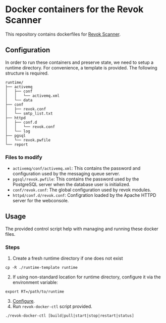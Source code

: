 # Docker containers for the Revok Scanner
This repository contains dockerfiles for [Revok Scanner](http://revok-scanner.github.io/revok/).

## Configuration
In order to run these containers and preserve state, we need to setup a runtime directory. For convenience, a template is provided. The following structure is required.

```
runtime/
├── activemq
│   ├── conf
│   │   └── activemq.xml
│   └── data
├── conf
│   ├── revok.conf
│   └── smtp_list.txt
├── httpd
│   ├── conf.d
│   │   └── revok.conf
│   └── log
├── pgsql
│   └── revok.pwfile
└── report
```

### Files to modify
* `activemq/conf/activemq.xml`: This contains the password and configuration used by the messaging queue server.
* `pgsql/revok.pwfile`: This contains the password used by the PostgreSQL server when the database user is initialized.
* `conf/revok.conf`: The global configuration used by revok modules.
* `httpd/conf.d/revok.conf`: Configration loaded by the Apache HTTPD server for the webconsole.

## Usage
The provided control script help with managing and running these docker files.

### Steps
1. Create a fresh runtime directory if one does not exist
```
cp -R ./runtime-template runtime
```
2. If using non-standard location for runtime directory, configure it via the environment variable:
```
export RT=/path/to/runtime
```
3. [Configure](#Configuration).
4. Run `revok-docker-ctl` script provided.
```
./revok-docker-ctl [build|pull|start|stop|restart|status]
```
